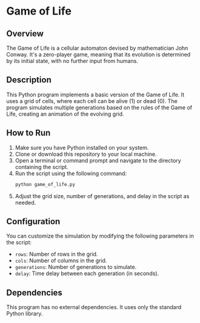 # Game of Life

## Overview
The Game of Life is a cellular automaton devised by mathematician John Conway. It's a zero-player game, meaning that its evolution is determined by its initial state, with no further input from humans.

## Description
This Python program implements a basic version of the Game of Life. It uses a grid of cells, where each cell can be alive (1) or dead (0). The program simulates multiple generations based on the rules of the Game of Life, creating an animation of the evolving grid.

## How to Run
1. Make sure you have Python installed on your system.
2. Clone or download this repository to your local machine.
3. Open a terminal or command prompt and navigate to the directory containing the script.
4. Run the script using the following command:
    ```bash
    python game_of_life.py
    ```
5. Adjust the grid size, number of generations, and delay in the script as needed.

## Configuration
You can customize the simulation by modifying the following parameters in the script:
- `rows`: Number of rows in the grid.
- `cols`: Number of columns in the grid.
- `generations`: Number of generations to simulate.
- `delay`: Time delay between each generation (in seconds).

## Dependencies
This program has no external dependencies. It uses only the standard Python library.
